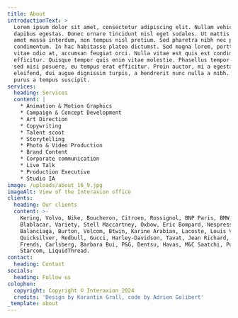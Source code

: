 ```yaml
---
title: About
introductionText: >
  Lorem ipsum dolor sit amet, consectetur adipiscing elit. Nullam vehicula
  dapibus egestas. Donec ornare tincidunt nisl eget sodales. Ut mattis arcu sit
  amet massa interdum, non tempus nisl pretium. Sed pharetra nibh nec pretium
  condimentum. In hac habitasse platea dictumst. Sed magna lorem, porttitor
  vitae odio at, accumsan feugiat orci. Nulla vitae est quis est condimentum
  efficitur. Quisque tempor quis enim vitae molestie. Phasellus tempor lectus
  sed nisi posuere, eu tempus erat efficitur. Proin auctor, mi a egestas
  eleifend, dui augue dignissim turpis, a hendrerit nunc nulla a nibh. In semper
  purus a tempus suscipit.
services:
  heading: Services
  content: |
    * Animation & Motion Graphics
    * Campaign & Concept Development
    * Art Direction
    * Copywriting
    * Talent scoot
    * Storytelling
    * Photo & Video Production
    * Brand Content
    * Corporate communication
    * Live Talk
    * Production Executive
    * Studio IA
image: /uploads/about_16_9.jpg
imageAlt: View of the Interaxion office
clients:
  heading: Our clients
  content: >-
    Kering, Volvo, Nike, Boucheron, Citroen, Rossignol, BNP Paris, BMW,
    Blablacar, Variety, Stell Maccartney, Oxbow, Eric Bompard, Nespresso,
    Balanciaga, Burton, Volcom, Btwin, Karine Arabian, Lacoste, Louis Vuitton,
    Quicksilver, Redbull, Gucci, Harley-Davidson, Tavat, Jean Richard, Converse,
    Frends, Carlsberg, Barbara Bui, P&G, Dentsu, Havas, M&C Saatchi, Publicis,
    Starcom, LiquidThread.
contact:
  heading: Contact
socials:
  heading: Follow us
colophon:
  copyright: Copyright © Interaxion 2024
  credits: 'Design by Korantin Grall, code by Adrien Galibert'
_template: about
---
```


